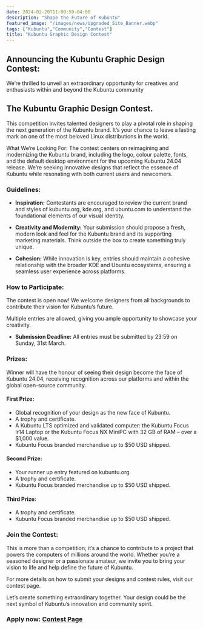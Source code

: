 ```yaml
---
date: 2024-02-20T11:00:59-04:00
description: "Shape the Future of Kubuntu"
featured_image: "/images/news/Upgraded_Site_Banner.webp"
tags: ["Kubuntu","Community","Contest"]
title: "Kubuntu Graphic Design Contest"
---
```


## Announcing the Kubuntu Graphic Design Contest:

We’re thrilled to unveil an extraordinary opportunity for creatives and enthusiasts within and beyond the Kubuntu community

## The Kubuntu Graphic Design Contest.

This competition invites talented designers to play a pivotal role in shaping the next generation of the Kubuntu brand. It’s your chance to leave a lasting mark on one of the most beloved Linux distributions in the world.

What We’re Looking For:
The contest centers on reimagining and modernizing the Kubuntu brand, including the logo, colour palette, fonts, and the default desktop environment for the upcoming Kubuntu 24.04 release. We’re seeking innovative designs that reflect the essence of Kubuntu while resonating with both current users and newcomers.

### Guidelines:

- **Inspiration:** Contestants are encouraged to review the current brand and styles of kubuntu.org, kde.org, and ubuntu.com to understand the foundational elements of our visual identity.

 - **Creativity and Modernity:** Your submission should propose a fresh, modern look and feel for the Kubuntu brand and its supporting marketing materials. Think outside the box to create something truly unique.

 - **Cohesion:** While innovation is key, entries should maintain a cohesive relationship with the broader KDE and Ubuntu ecosystems, ensuring a seamless user experience across platforms.

### How to Participate:

The contest is open now! We welcome designers from all backgrounds to contribute their vision for Kubuntu’s future.

Multiple entries are allowed, giving you ample opportunity to showcase your creativity.

- **Submission Deadline:** All entries must be submitted by 23:59 on Sunday, 31st March.

### Prizes:

Winner will have the honour of seeing their design become the face of Kubuntu 24.04, receiving recognition across our platforms and within the global open-source community.

#### First Prize:

 - Global recognition of your design as the new face of Kubuntu.
 - A trophy and certificate.
 - A Kubuntu LTS optimized and validated computer: the Kubuntu Focus Ir14 Laptop or the Kubuntu Focus NX MiniPC with 32 GB of RAM – over a $1,000 value.
 - Kubuntu Focus branded merchandise up to $50 USD shipped.

#### Second Prize:

 - Your runner up entry featured on kubuntu.org.
 - A trophy and certificate.
 - Kubuntu Focus branded merchandise up to $50 USD shipped.

#### Third Prize:

 - A trophy and certificate.
 - Kubuntu Focus branded merchandise up to $50 USD shipped.

### Join the Contest:
This is more than a competition; it’s a chance to contribute to a project that powers the computers of millions around the world. Whether you’re a seasoned designer or a passionate amateur, we invite you to bring your vision to life and help define the future of Kubuntu.

For more details on how to submit your designs and contest rules, visit our contest page.

Let’s create something extraordinary together. Your design could be the next symbol of Kubuntu’s innovation and community spirit.

### Apply now: [Contest Page](https://invent.kde.org/teams/distribution-kubuntu/kubuntu-design-and-brand/-/wikis/Kubuntu-Graphic-Design-Contest-Application)
